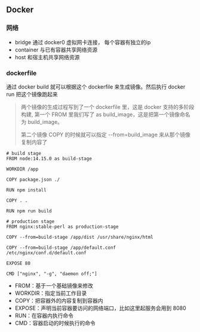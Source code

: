 

## Docker

### 网络
- bridge 通过 docker0 虚拟网卡连接， 每个容器有独立的ip
- container 与已有容器共享网络资源
- host 和宿主机共享网络资源



### dockerfile

通过 docker build 就可以根据这个 dockerfile 来生成镜像。然后执行 docker run 把这个镜像跑起来

> 两个镜像的生成过程写到了一个 dockerfile 里，这是 docker 支持的多阶段构建, 第一个 FROM 里我们写了 as build_image，这是把第一个镜像命名为 build_image。
>
> 第二个镜像 COPY 的时候就可以指定 --from=build_image 来从那个镜像复制内容了

```docker
# build stage
FROM node:14.15.0 as build-stage

WORKDIR /app

COPY package.json ./

RUN npm install

COPY . .

RUN npm run build

# production stage
FROM nginx:stable-perl as production-stage

COPY --from=build-stage /app/dist /usr/share/nginx/html

COPY --from=build-stage /app/default.conf /etc/nginx/conf.d/default.conf

EXPOSE 80

CMD ["nginx", "-g", "daemon off;"]
```

- FROM：基于一个基础镜像来修改
- WORKDIR：指定当前工作目录
- COPY：把容器外的内容复制到容器内
- EXPOSE：声明当前容器要访问的网络端口，比如这里起服务会用到 8080
- RUN：在容器内执行命令
- CMD：容器启动的时候执行的命令

